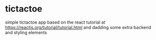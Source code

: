 # tictactoe
simple tictactoe app
based on the react tutorial at https://reactjs.org/tutorial/tutorial.html
and dadding some extra backend and styling elements
